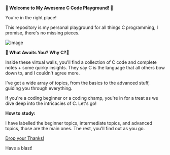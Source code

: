 **🚀 Welcome to My Awesome C Code Playground! 🚀**

You're in the right place! 

This repository is my personal playground for all things C programming, I promise, there's no missing pieces.

![image](https://github.com/user-attachments/assets/001d4a1a-63a6-4b73-a688-416c4b450f0a)

**🌟 What Awaits You? Why C?🌟**

Inside these virtual walls, you'll find a collection of C code and complete notes + some quirky insights. They say C is the language that all others bow down to, and I couldn't agree more. 

I've got a wide array of topics, from the basics to the advanced stuff, guiding you through everything. 

If you're a coding beginner or a coding champ, you're in for a treat as we dive deep into the intricacies of C. Let's go!

**How to study:** 

I have labelled the beginner topics, intermediate topics, and advanced topics, those are the main ones. The rest, you'll find out as you go.

[Drop your Thanks!](https://www.paypal.com/donate/?hosted_button_id=ZKCJNMVY5Y9S6)

Have a blast!
